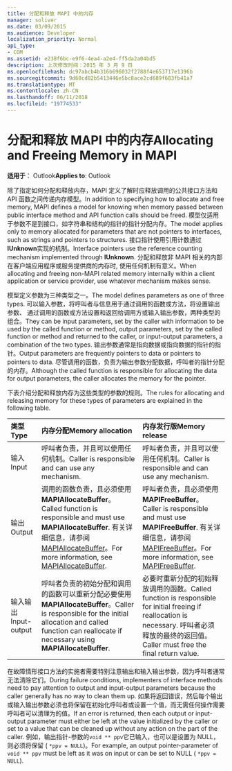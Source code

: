 ```yaml
---
title: 分配和释放 MAPI 中的内存
manager: soliver
ms.date: 03/09/2015
ms.audience: Developer
localization_priority: Normal
api_type:
- COM
ms.assetid: e238f6bc-e9f6-4ea4-a2e4-ff5da2a04bd5
description: 上次修改时间：2015 年 3 月 9 日
ms.openlocfilehash: dc97abcb4b316b696032f2788f4e653717e1396b
ms.sourcegitcommit: 9d60cd82b5413446e5bc8ace2cd689f683fb41a7
ms.translationtype: MT
ms.contentlocale: zh-CN
ms.lasthandoff: 06/11/2018
ms.locfileid: "19774533"
---
```

# <a name="allocating-and-freeing-memory-in-mapi"></a><span data-ttu-id="fee6a-103">分配和释放 MAPI 中的内存</span><span class="sxs-lookup"><span data-stu-id="fee6a-103">Allocating and Freeing Memory in MAPI</span></span>

  
  
<span data-ttu-id="fee6a-104">**适用于**： Outlook</span><span class="sxs-lookup"><span data-stu-id="fee6a-104">**Applies to**: Outlook</span></span> 
  
<span data-ttu-id="fee6a-105">除了指定如何分配和释放内存，MAPI 定义了解时应释放调用的公共接口方法和 API 函数之间传递内存模型。</span><span class="sxs-lookup"><span data-stu-id="fee6a-105">In addition to specifying how to allocate and free memory, MAPI defines a model for knowing when memory passed between public interface method and API function calls should be freed.</span></span> <span data-ttu-id="fee6a-106">模型仅适用于参数不是到接口，如字符串和结构的指针的指针分配内存。</span><span class="sxs-lookup"><span data-stu-id="fee6a-106">The model applies only to memory allocated for parameters that are not pointers to interfaces, such as strings and pointers to structures.</span></span> <span data-ttu-id="fee6a-107">接口指针使用引用计数通过**IUnknown**实现的机制。</span><span class="sxs-lookup"><span data-stu-id="fee6a-107">Interface pointers use the reference counting mechanism implemented through **IUnknown**.</span></span> <span data-ttu-id="fee6a-108">分配和释放非 MAPI 相关的内部在客户端应用程序或服务提供商的内存时, 使用任何机制有意义。</span><span class="sxs-lookup"><span data-stu-id="fee6a-108">When allocating and freeing non-MAPI related memory internally within a client application or service provider, use whatever mechanism makes sense.</span></span> 
  
<span data-ttu-id="fee6a-109">模型定义参数为三种类型之一。</span><span class="sxs-lookup"><span data-stu-id="fee6a-109">The model defines parameters as one of three types.</span></span> <span data-ttu-id="fee6a-110">可以输入参数，将呼叫者与信息用于通过调用的函数或方法，将设置输出参数、 通过调用的函数或方法设置和返回给调用方或输入输出参数，两种类型的组合。</span><span class="sxs-lookup"><span data-stu-id="fee6a-110">They can be input parameters, set by the caller with information to be used by the called function or method, output parameters, set by the called function or method and returned to the caller, or input-output parameters, a combination of the two types.</span></span> <span data-ttu-id="fee6a-111">输出参数通常是指向数据或指向数据的指针的指针。</span><span class="sxs-lookup"><span data-stu-id="fee6a-111">Output parameters are frequently pointers to data or pointers to pointers to data.</span></span> <span data-ttu-id="fee6a-112">尽管调用的函数，负责为输出参数分配数据，呼叫者的指针分配的内存。</span><span class="sxs-lookup"><span data-stu-id="fee6a-112">Although the called function is responsible for allocating the data for output parameters, the caller allocates the memory for the pointer.</span></span> 
  
<span data-ttu-id="fee6a-113">下表介绍分配和释放内存为这些类型的参数的规则。</span><span class="sxs-lookup"><span data-stu-id="fee6a-113">The rules for allocating and releasing memory for these types of parameters are explained in the following table.</span></span>
  
|<span data-ttu-id="fee6a-114">**类型**</span><span class="sxs-lookup"><span data-stu-id="fee6a-114">**Type**</span></span>|<span data-ttu-id="fee6a-115">**内存分配**</span><span class="sxs-lookup"><span data-stu-id="fee6a-115">**Memory allocation**</span></span>|<span data-ttu-id="fee6a-116">**内存发行版**</span><span class="sxs-lookup"><span data-stu-id="fee6a-116">**Memory release**</span></span>|
|:-----|:-----|:-----|
|<span data-ttu-id="fee6a-117">输入</span><span class="sxs-lookup"><span data-stu-id="fee6a-117">Input</span></span>  <br/> |<span data-ttu-id="fee6a-118">呼叫者负责，并且可以使用任何机制。</span><span class="sxs-lookup"><span data-stu-id="fee6a-118">Caller is responsible and can use any mechanism.</span></span>  <br/> |<span data-ttu-id="fee6a-119">呼叫者负责，并且可以使用任何机制。</span><span class="sxs-lookup"><span data-stu-id="fee6a-119">Caller is responsible and can use any mechanism.</span></span>  <br/> |
|<span data-ttu-id="fee6a-120">输出</span><span class="sxs-lookup"><span data-stu-id="fee6a-120">Output</span></span>  <br/> |<span data-ttu-id="fee6a-121">调用的函数负责，且必须使用**MAPIAllocateBuffer**。</span><span class="sxs-lookup"><span data-stu-id="fee6a-121">Called function is responsible and must use **MAPIAllocateBuffer**.</span></span> <span data-ttu-id="fee6a-122">有关详细信息，请参阅[MAPIAllocateBuffer](mapiallocatebuffer.md)。</span><span class="sxs-lookup"><span data-stu-id="fee6a-122">For more information, see [MAPIAllocateBuffer](mapiallocatebuffer.md).</span></span>  <br/> |<span data-ttu-id="fee6a-123">呼叫者负责，且必须使用**MAPIFreeBuffer**。</span><span class="sxs-lookup"><span data-stu-id="fee6a-123">Caller is responsible and must use **MAPIFreeBuffer**.</span></span> <span data-ttu-id="fee6a-124">有关详细信息，请参阅[MAPIFreeBuffer](mapifreebuffer.md)。</span><span class="sxs-lookup"><span data-stu-id="fee6a-124">For more information, see [MAPIFreeBuffer](mapifreebuffer.md).</span></span>  <br/> |
|<span data-ttu-id="fee6a-125">输入输出</span><span class="sxs-lookup"><span data-stu-id="fee6a-125">Input-output</span></span>  <br/> |<span data-ttu-id="fee6a-126">呼叫者负责的初始分配和调用的函数可以重新分配必要使用**MAPIAllocateBuffer**。</span><span class="sxs-lookup"><span data-stu-id="fee6a-126">Caller is responsible for the initial allocation and called function can reallocate if necessary using **MAPIAllocateBuffer**.</span></span>  <br/> |<span data-ttu-id="fee6a-127">必要时重新分配的初始释放调用的函数。</span><span class="sxs-lookup"><span data-stu-id="fee6a-127">Called function is responsible for initial freeing if reallocation is necessary.</span></span> <span data-ttu-id="fee6a-128">呼叫者必须释放的最终的返回值。</span><span class="sxs-lookup"><span data-stu-id="fee6a-128">Caller must free the final return value.</span></span>  <br/> |
   
<span data-ttu-id="fee6a-129">在故障情形接口方法的实施者需要特别注意输出和输入输出参数，因为呼叫者通常无法清除它们。</span><span class="sxs-lookup"><span data-stu-id="fee6a-129">During failure conditions, implementers of interface methods need to pay attention to output and input-output parameters because the caller generally has no way to clean them up.</span></span> <span data-ttu-id="fee6a-130">如果将返回错误，然后每个输出或输入输出参数必须也将保留在初始化呼叫者或设置一个值，而无需任何操作需要呼叫者可以清理为的值。</span><span class="sxs-lookup"><span data-stu-id="fee6a-130">If an error is returned, then each output or input-output parameter must either be left at the value initialized by the caller or set to a value that can be cleaned up without any action on the part of the caller.</span></span> <span data-ttu-id="fee6a-131">例如，输出指针-参数的`void ** ppv`它已输入，也可以是设置为 NULL，则必须将保留 ( `*ppv = NULL`)。</span><span class="sxs-lookup"><span data-stu-id="fee6a-131">For example, an output pointer-parameter of  `void ** ppv` must be left as it was on input or can be set to NULL (  `*ppv = NULL`).</span></span>
  

